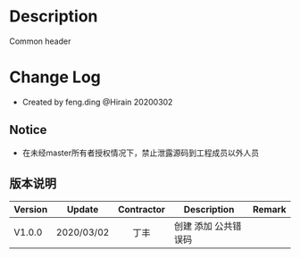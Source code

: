 # Description

Common header

# Change Log

* Created by feng.ding @Hirain 20200302

## Notice

* 在未经master所有者授权情况下，禁止泄露源码到工程成员以外人员

## 版本说明

| Version | Update | Contractor | Description | Remark |
| ------ | ------- | :----: | --------| --------- |
| V1.0.0 | 2020/03/02 |  丁丰  | 创建 添加 公共错误码 | |
